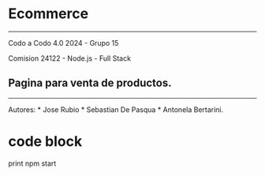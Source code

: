 # **Ecommerce**
***
Codo a Codo 4.0 2024 - Grupo 15 

 Comision 24122  -  Node.js - Full Stack 

## Pagina para venta de productos.
***
Autores: 
     * Jose Rubio
     * Sebastian De Pasqua
     * Antonela Bertarini.

# code block
print npm start 
